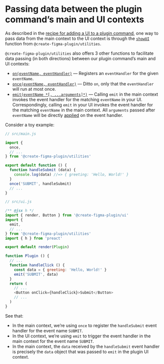 # Passing data between the plugin command’s main and UI contexts

As described in the [recipe for adding a UI to a plugin command](/docs/recipes/ui.md#readme), one way to pass data from the main context to the UI context is through the [`showUI`](/docs/utility-functions.md#showuioptions--data) function from `@create-figma-plugin/utilities`.

`@create-figma-plugin/utilities` also offers 3 other functions to facilitate data passing (in both directions) between our plugin command’s main and UI contexts:

- [`on(eventName, eventHandler)`](/docs/utility-functions.md#const-off--oneventname-eventhandler) — Registers an `eventHandler` for the given `eventName`.
- [`once(eventName, eventHandler)`](/docs/utility-functions.md#const-off--onceeventname-eventhandler) — Ditto `on`, only that the `eventHandler` will run at most once.
- [`emit(eventName *[, ...arguments]*)`](/docs/utility-functions.md#emiteventname--arguments) — Calling `emit` in the main context invokes the event handler for the matching `eventName` in your UI. Correspondingly, calling `emit` in your UI invokes the event handler for the matching `eventName` in the main context. All `arguments` passed after `eventName` will be directly [applied](https://developer.mozilla.org/en-US/docs/Web/JavaScript/Reference/Global_Objects/Function/apply) on the event handler.

Consider a toy example:

```js
// src/main.js

import {
  once,
  // ...
} from '@create-figma-plugin/utilities'

export default function () {
  function handleSubmit (data) {
    console.log(data) //=> { greeting: 'Hello, World!' }
  }
  once('SUBMIT', handleSubmit)
  // ...
}
```

```js
// src/ui.js

/** @jsx h */
import { render, Button } from '@create-figma-plugin/ui'
import {
  emit,
  // ...
} from '@create-figma-plugin/utilities'
import { h } from 'preact'

export default render(Plugin)

function Plugin () {
  // ...
  function handleClick () {
    const data = { greeting: 'Hello, World!' }
    emit('SUBMIT', data)
  }
  return (
    // ...
    <Button onClick={handleClick}>Submit</Button>
    // ...
  )
}
```

See that:

- In the main context, we’re using `once` to register the `handleSubmit` event handler for the event name `SUBMIT`.
- In the UI context, we’re using `emit` to trigger the event handler in the main context for the event name `SUBMIT`.
- In the main context, the `data` received by the `handleSubmit` event handler is precisely the `data` object that was passed to `emit` in the plugin UI context.

